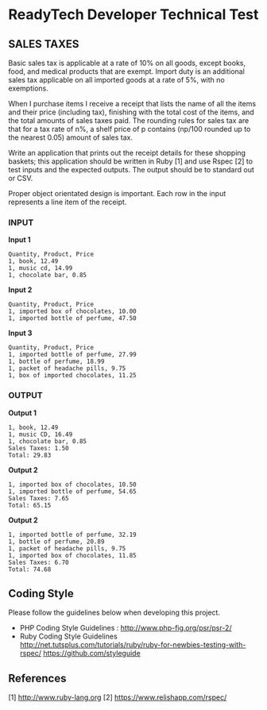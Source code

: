 # ReadyTech Developer Technical Test

## SALES TAXES
Basic sales tax is applicable at a rate of 10% on all goods, except books, food, and medical products that are
exempt. Import duty is an additional sales tax applicable on all imported goods at a rate of 5%, with no
exemptions.

When I purchase items I receive a receipt that lists the name of all the items and their price (including tax),
finishing with the total cost of the items, and the total amounts of sales taxes paid. The rounding rules for sales
tax are that for a tax rate of n%, a shelf price of p contains (np/100 rounded up to the nearest 0.05) amount of
sales tax.

Write an application that prints out the receipt details for these shopping baskets; this application should be
written in Ruby [1] and use Rspec [2] to test inputs and the expected outputs. The output should be to standard
out or CSV.

Proper object orientated design is important. Each row in the input represents a line item of the receipt.
### INPUT
**Input 1**
```
Quantity, Product, Price
1, book, 12.49
1, music cd, 14.99
1, chocolate bar, 0.85
```
**Input 2**
```
Quantity, Product, Price
1, imported box of chocolates, 10.00
1, imported bottle of perfume, 47.50
```
**Input 3**
```
Quantity, Product, Price
1, imported bottle of perfume, 27.99
1, bottle of perfume, 18.99
1, packet of headache pills, 9.75
1, box of imported chocolates, 11.25
```
### OUTPUT
**Output 1**
```
1, book, 12.49
1, music CD, 16.49
1, chocolate bar, 0.85
Sales Taxes: 1.50
Total: 29.83
```
**Output 2**
```
1, imported box of chocolates, 10.50
1, imported bottle of perfume, 54.65
Sales Taxes: 7.65
Total: 65.15
```
**Output 2**
```
1, imported bottle of perfume, 32.19
1, bottle of perfume, 20.89
1, packet of headache pills, 9.75
1, imported box of chocolates, 11.85
Sales Taxes: 6.70
Total: 74.68
```

## Coding Style
Please follow the guidelines below when developing this project.
- PHP Coding Style Guidelines : http://www.php-fig.org/psr/psr-2/
- Ruby Coding Style Guidelines http://net.tutsplus.com/tutorials/ruby/ruby-for-newbies-testing-with-rspec/
https://github.com/styleguide

## References
[1] http://www.ruby-lang.org
[2] https://www.relishapp.com/rspec/
